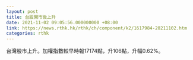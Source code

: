 ```yaml
---
layout: post
title: 台股開市後上升
date: 2021-11-02 09:05:56.000000000 +08:00
link: https://news.rthk.hk/rthk/ch/component/k2/1617984-20211102.htm
categories: rthk
---
```


台灣股市上升。加權指數較早時報17174點，升106點，升幅0.62%。
